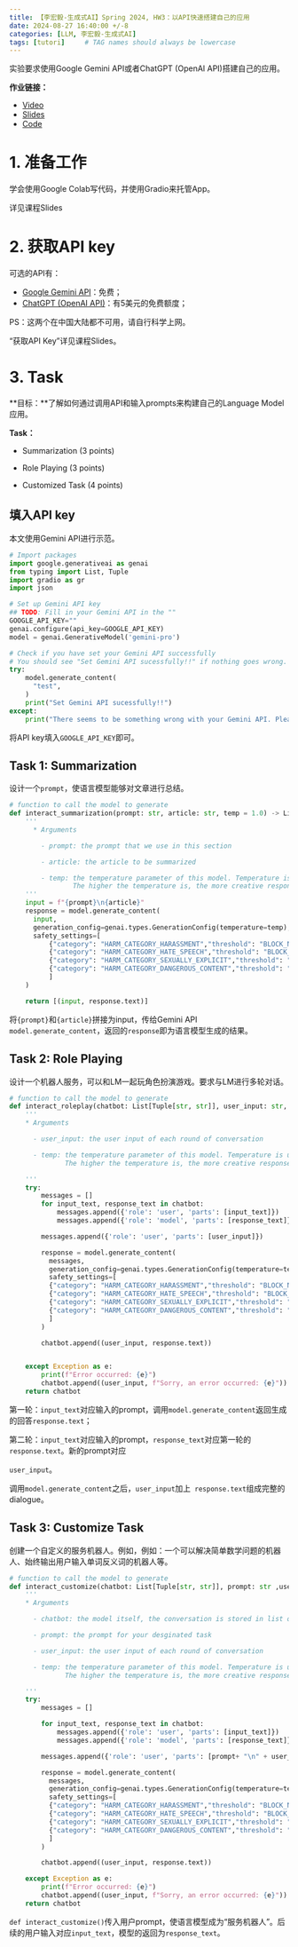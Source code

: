 ```yaml
---
title: 【李宏毅-生成式AI】Spring 2024, HW3：以API快速搭建自己的应用
date: 2024-08-27 16:40:00 +/-8
categories: [LLM, 李宏毅-生成式AI]
tags: [tutori]     # TAG names should always be lowercase
---
```


实验要求使用Google Gemini API或者ChatGPT (OpenAI API)搭建自己的应用。

**作业链接：**

- [Video](https://www.youtube.com/watch?v=MLvfqvEuINk)
- [Slides](https://docs.google.com/presentation/d/1fAXUpvAxmTQEQrIhJxcPz4AlAhY5hLsC6b9p5TrMAIU/edit#slide=id.g2aefc017252_0_465)
- [Code]()

# 1. 准备工作

学会使用Google Colab写代码，并使用Gradio来托管App。

详见课程Slides

# 2. 获取API key

可选的API有：

- [Google Gemini API](https://ai.google.dev/)：免费；
- [ChatGPT (OpenAI API)](https://openai.com/)：有5美元的免费额度；

PS：这两个在中国大陆都不可用，请自行科学上网。

“获取API Key”详见课程Slides。

# 3. Task

**目标：**了解如何通过调用API和输入prompts来构建自己的Language Model应用。

**Task：**

- Summarization (3 points)

- Role Playing (3 points)

- Customized Task (4 points)

## 填入API key

 本文使用Gemini API进行示范。

```python
# Import packages
import google.generativeai as genai
from typing import List, Tuple
import gradio as gr
import json

# Set up Gemini API key
## TODO: Fill in your Gemini API in the ""
GOOGLE_API_KEY=""
genai.configure(api_key=GOOGLE_API_KEY)
model = genai.GenerativeModel('gemini-pro')

# Check if you have set your Gemini API successfully
# You should see "Set Gemini API sucessfully!!" if nothing goes wrong.
try:
    model.generate_content(
      "test",
    )
    print("Set Gemini API sucessfully!!")
except:
    print("There seems to be something wrong with your Gemini API. Please follow our demonstration in the slide to get a correct one.")
```

将API key填入`GOOGLE_API_KEY`即可。

##  Task 1: Summarization

设计一个`prompt`，使语言模型能够对文章进行总结。

```python
# function to call the model to generate
def interact_summarization(prompt: str, article: str, temp = 1.0) -> List[Tuple[str, str]]:
    '''
      * Arguments

        - prompt: the prompt that we use in this section

        - article: the article to be summarized

        - temp: the temperature parameter of this model. Temperature is used to control the output of the chatbot.
                The higher the temperature is, the more creative response you will get.
    '''
    input = f"{prompt}\n{article}"
    response = model.generate_content(
      input,
      generation_config=genai.types.GenerationConfig(temperature=temp),
      safety_settings=[
          {"category": "HARM_CATEGORY_HARASSMENT","threshold": "BLOCK_NONE",},
          {"category": "HARM_CATEGORY_HATE_SPEECH","threshold": "BLOCK_NONE",},
          {"category": "HARM_CATEGORY_SEXUALLY_EXPLICIT","threshold": "BLOCK_NONE",},
          {"category": "HARM_CATEGORY_DANGEROUS_CONTENT","threshold": "BLOCK_NONE",},
          ]
    )

    return [(input, response.text)]
```

将`{prompt}`和`{article}`拼接为input，传给Gemini API `model.generate_content`，返回的`response`即为语言模型生成的结果。

## Task 2: Role Playing

设计一个机器人服务，可以和LM一起玩角色扮演游戏。要求与LM进行多轮对话。

```python
# function to call the model to generate
def interact_roleplay(chatbot: List[Tuple[str, str]], user_input: str, temp=1.0) -> List[Tuple[str, str]]:
    '''
    * Arguments

      - user_input: the user input of each round of conversation

      - temp: the temperature parameter of this model. Temperature is used to control the output of the chatbot.
              The higher the temperature is, the more creative response you will get.

    '''
    try:
        messages = []
        for input_text, response_text in chatbot:
            messages.append({'role': 'user', 'parts': [input_text]})
            messages.append({'role': 'model', 'parts': [response_text]})

        messages.append({'role': 'user', 'parts': [user_input]})

        response = model.generate_content(
          messages,
          generation_config=genai.types.GenerationConfig(temperature=temp),
          safety_settings=[
          {"category": "HARM_CATEGORY_HARASSMENT","threshold": "BLOCK_NONE",},
          {"category": "HARM_CATEGORY_HATE_SPEECH","threshold": "BLOCK_NONE",},
          {"category": "HARM_CATEGORY_SEXUALLY_EXPLICIT","threshold": "BLOCK_NONE",},
          {"category": "HARM_CATEGORY_DANGEROUS_CONTENT","threshold": "BLOCK_NONE",},
          ]
        )

        chatbot.append((user_input, response.text))


    except Exception as e:
        print(f"Error occurred: {e}")
        chatbot.append((user_input, f"Sorry, an error occurred: {e}"))
    return chatbot

```

第一轮：`input_text`对应输入的prompt，调用`model.generate_content`返回生成的回答`response.text`；

第二轮：`input_text`对应输入的prompt，`response_text`对应第一轮的`response.text`。新的prompt对应

`user_input`。

调用`model.generate_content`之后，`user_input`加上` response.text`组成完整的dialogue。

##  Task 3: Customize Task

创建一个自定义的服务机器人。例如，例如：一个可以解决简单数学问题的机器人、始终输出用户输入单词反义词的机器人等。

```python
# function to call the model to generate
def interact_customize(chatbot: List[Tuple[str, str]], prompt: str ,user_input: str, temp = 1.0) -> List[Tuple[str, str]]:
    '''
    * Arguments

      - chatbot: the model itself, the conversation is stored in list of tuples

      - prompt: the prompt for your desginated task

      - user_input: the user input of each round of conversation

      - temp: the temperature parameter of this model. Temperature is used to control the output of the chatbot.
              The higher the temperature is, the more creative response you will get.

    '''
    try:
        messages = []

        for input_text, response_text in chatbot:
            messages.append({'role': 'user', 'parts': [input_text]})
            messages.append({'role': 'model', 'parts': [response_text]})

        messages.append({'role': 'user', 'parts': [prompt+ "\n" + user_input]})

        response = model.generate_content(
          messages,
          generation_config=genai.types.GenerationConfig(temperature=temp),
          safety_settings=[
          {"category": "HARM_CATEGORY_HARASSMENT","threshold": "BLOCK_NONE",},
          {"category": "HARM_CATEGORY_HATE_SPEECH","threshold": "BLOCK_NONE",},
          {"category": "HARM_CATEGORY_SEXUALLY_EXPLICIT","threshold": "BLOCK_NONE",},
          {"category": "HARM_CATEGORY_DANGEROUS_CONTENT","threshold": "BLOCK_NONE",},
          ]
        )

        chatbot.append((user_input, response.text))

    except Exception as e:
        print(f"Error occurred: {e}")
        chatbot.append((user_input, f"Sorry, an error occurred: {e}"))
    return chatbot
```

`def interact_customize()`传入用户prompt，使语言模型成为“服务机器人”。后续的用户输入对应`input_text`，模型的返回为`response_text`。

